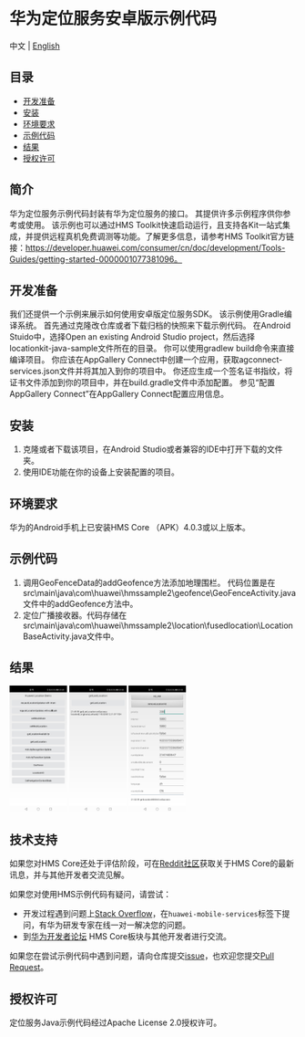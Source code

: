 #  华为定位服务安卓版示例代码
中文 | [English](https://github.com/HMS-Core/hms-location-demo/blob/master/hms-location-demo-android-studio/README.md)

## 目录
 * [开发准备](#开发准备)
 * [安装](#安装)
 * [环境要求](#环境要求)
 * [示例代码](#示例代码)
 * [结果](#结果)
 * [授权许可](#授权许可)
 
## 简介
华为定位服务示例代码封装有华为定位服务的接口。 其提供许多示例程序供你参考或使用。
该示例也可以通过HMS Toolkit快速启动运行，且支持各Kit一站式集成，并提供远程真机免费调测等功能。了解更多信息，请参考HMS Toolkit官方链接：https://developer.huawei.com/consumer/cn/doc/development/Tools-Guides/getting-started-0000001077381096。
## 开发准备
我们还提供一个示例来展示如何使用安卓版定位服务SDK。 该示例使用Gradle编译系统。 首先通过克隆改仓库或者下载归档的快照来下载示例代码。 在Android Stuido中，选择Open an existing Android Studio project，然后选择locationkit-java-sample文件所在的目录。 你可以使用gradlew build命令来直接编译项目。 你应该在AppGallery Connect中创建一个应用，获取agconnect-services.json文件并将其加入到你的项目中。 你还应生成一个签名证书指纹，将证书文件添加到你的项目中，并在build.gradle文件中添加配置。 参见“配置AppGallery Connect”在AppGallery Connect配置应用信息。
## 安装
1.	克隆或者下载该项目，在Android Studio或者兼容的IDE中打开下载的文件夹。
2.	使用IDE功能在你的设备上安装配置的项目。
## 环境要求
华为的Android手机上已安装HMS Core （APK）4.0.3或以上版本。
## 示例代码
1.	调用GeoFenceData的addGeofence方法添加地理围栏。 代码位置是在src\main\java\com\huawei\hmssample2\geofence\GeoFenceActivity.java文件中的addGeofence方法中。
2.	定位广播接收器。代码存储在src\main\java\com\huawei\hmssample2\location\fusedlocation\LocationBaseActivity.java文件中。
## 结果
<img src="images/home.jpg" width = 20% height = 20%> <img src="images/locationgetlast.jpg" width = 20% height = 20%> <img src="images/locationhd.jpg" width = 20% height = 20%>

## 技术支持
如果您对HMS Core还处于评估阶段，可在[Reddit社区](https://www.reddit.com/r/HuaweiDevelopers/
)获取关于HMS Core的最新讯息，并与其他开发者交流见解。

如果您对使用HMS示例代码有疑问，请尝试：
- 开发过程遇到问题上[Stack Overflow](https://stackoverflow.com/questions/tagged/huawei-mobile-services)，在`huawei-mobile-services`标签下提问，有华为研发专家在线一对一解决您的问题。
- 到[华为开发者论坛](https://developer.huawei.com/consumer/cn/forum/blockdisplay?fid=18) HMS Core板块与其他开发者进行交流。

如果您在尝试示例代码中遇到问题，请向仓库提交[issue](https://github.com/HMS-Core/hms-location-demo-android-studio/issues)，也欢迎您提交[Pull Request](https://github.com/HMS-Core/hms-location-demo-android-studio/pulls)。

## 授权许可
定位服务Java示例代码经过Apache License 2.0授权许可。

